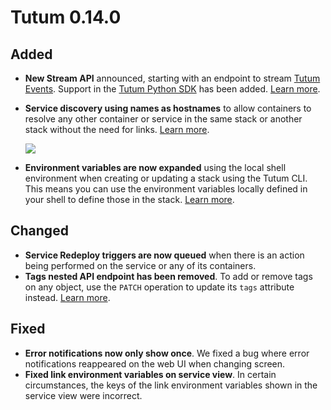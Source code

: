 # Tutum 0.14.0

## Added 

- **New Stream API** announced, starting with an endpoint to stream [Tutum Events](https://docs.tutum.co/v2/api/?python#tutum-event). Support in the [Tutum Python SDK](https://docs.tutum.co/v2/api/?python#listen-to-new-tutum-events) has been added. [Learn more](http://blog.tutum.co/2015/04/07/presenting-tutum-stream-api/).

- **Service discovery using names as hostnames** to allow containers to resolve any other container or service in the same stack or another stack without the need for links. [Learn more](https://support.tutum.co/support/solutions/articles/5000012181-service-discovery-and-links).

  ![](http://s.tutum.co.s3.amazonaws.com/changelog/service_discovery.png)

- **Environment variables are now expanded** using the local shell environment when creating or updating a stack using the Tutum CLI. This means you can use the environment variables locally defined in your shell to define those in the stack. [Learn more](https://support.tutum.co/support/solutions/articles/5000583471-stack-yaml-reference).


## Changed

- **Service Redeploy triggers are now queued** when there is an action being performed on the service or any of its containers.
- **Tags nested API endpoint has been removed**. To add or remove tags on any object, use the `PATCH` operation to update its `tags` attribute instead. [Learn more](https://docs.tutum.co/v2/api/#update-an-existing-service).


## Fixed

- **Error notifications now only show once**. We fixed a bug where error notifications reappeared on the web UI when changing screen.
- **Fixed link environment variables on service view**. In certain circumstances, the keys of the link environment variables shown in the service view were incorrect.